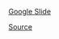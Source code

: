 [Google Slide](https://docs.google.com/presentation/d/e/2PACX-1vSF78pRubW7Kbz6mt4_1HUgenQGx9WmTaYQIItNgCGOsvo3fUXlGHj2Hh2FVKHoCqN-SpxXOpvLRdaC/pub?start=false&loop=false&delayms=3000)

[Source](http://www.r2d3.us/visual-intro-to-machine-learning-part-2/)
